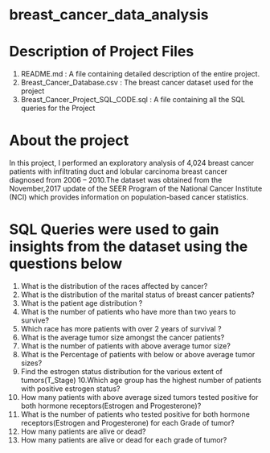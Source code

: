 # breast_cancer_data_analysis
# Description of Project Files
  1. README.md : A file containing detailed description of the entire project.
  2. Breast_Cancer_Database.csv : The breast cancer dataset used for the project
  3. Breast_Cancer_Project_SQL_CODE.sql : A file containing all the SQL queries for the Project

# About the project
In this project, I performed an exploratory analysis of 4,024 breast cancer patients with infiltrating duct and lobular carcinoma breast cancer diagnosed from 2006 – 2010.The dataset was obtained from the November,2017 update of the SEER Program of the National Cancer Institute (NCI) which provides information on population-based cancer statistics.

# SQL Queries were used to gain insights from the dataset using the questions below
1. What is the distribution of the races affected by cancer?
2. What is the distribution of the marital status of breast cancer patients?
3. What is the patient age distribution ?
4. What is the number of patients who have more than two years to survive?
5. Which race has more patients with over 2 years of survival ?
6. What is the average tumor size amongst the cancer patients?
7. What is the number of patients with above average tumor size?
8. What is the Percentage of patients with below or above average tumor sizes?
9. Find the estrogen status distribution for the various extent of tumors(T_Stage)
10.Which age group has the highest number of patients with positive estrogen status?
11. How many patients with above average sized tumors tested positive for both hormone receptors(Estrogen and Progesterone)?
12. What is the number of patients who tested positive for both hormone receptors(Estrogen and Progesterone) for each Grade of tumor?
13. How many patients are alive or dead?
14. How many patients are alive or dead for each grade of tumor?
